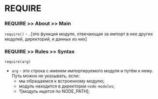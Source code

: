 # REQUIRE

### REQUIRE >> About >> Main
`require()` - ..[это функция модуля, отвечающая за импорт в нее других модулей, директорий, и данных из них]

### REQUIRE >> Rules >> Syntax
```
require(arg)
```
- `arg` - это строка с именем импортируемого модуля и путём к нему.  
Путь можно не указывать, если:
  - мы обращаемся к встроенному модулю;
  - модуль находится в директории `node-modules`;
  - ?[модуль ищется по NODE_PATH];
